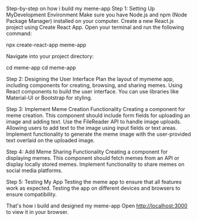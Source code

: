 Step-by-step on how i build my meme-app
Step 1: Setting Up MyDevelopment Environment
Make sure you have Node.js and npm (Node Package Manager) installed on your computer.
Create a new React.js project using Create React App. Open your terminal and run the following command:

npx create-react-app meme-app

Navigate into your project directory:

cd meme-app
cd meme-app

Step 2: Designing the User Interface
Plan the layout of mymeme app, including components for creating, browsing, and sharing memes.
Using React components to build the user interface. You can use libraries like Material-UI or Bootstrap for styling.

Step 3: Implement Meme Creation Functionality
Creating a component for meme creation. This component should include form fields for uploading an image and adding text.
Use the FileReader API to handle image uploads.
Allowing users to add text to the image using input fields or text areas.
Implement functionality to generate the meme image with the user-provided text overlaid on the uploaded image.

Step 4: Add Meme Sharing Functionality
Creating a component for displaying memes. This component should fetch memes from an API or display locally stored memes.
Implement functionality to share memes on social media platforms.

Step 5: Testing My App
Testing the meme app to ensure that all features work as expected.
Testing the app on different devices and browsers to ensure compatibility.

That's how i build and designed my meme-app
Open [http://localhost:3000](http://localhost:3000) to view it in your browser.

